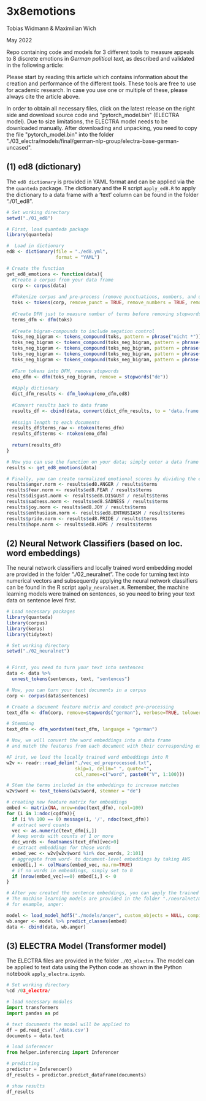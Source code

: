3x8emotions
================
Tobias Widmann & Maximilian Wich

May 2022

Repo containing code and models for 3 different tools to measure appeals
to 8 discrete emotions in *German political text*, as described and
validated in the following article:

Please start by reading this article which contains information about
the creation and performance of the different tools. These tools are
free to use for academic research. In case you use one or multiple of
these, please always cite the article above.

In order to obtain all necessary files, click on the latest release on the right side
and download source code and "pytorch_model.bin" (ELECTRA model). Due to size limitations, the ELECTRA model needs 
to be downloaded manually. After downloading and unpacking, you need to copy the file "pytorch_model.bin" into the folder "./03_electra/models/final/german-nlp-group/electra-base-german-uncased". 

## (1) ed8 (dictionary)

The `ed8 dictionary` is provided in YAML format and can be applied via
the the `quanteda` package. The dictionary and the R script `apply_ed8.R` to apply the
dictionary to a data frame with a ‘text’ column can be found in the
folder “./01_ed8”.

``` r
# Set working directory
setwd("./01_ed8")

# First, load quanteda package
library(quanteda)

#  Load in dictionary
ed8 <- dictionary(file = "./ed8.yml",
                  format = "YAML")

# Create the function
get_ed8_emotions <- function(data){
  #Create a corpus from your data frame
  corp <- corpus(data)
  
  #Tokenize corpus and pre-process (remove punctuations, numbers, and urls)
  toks <- tokens(corp, remove_punct = TRUE, remove_numbers = TRUE, remove_url = TRUE)
  
  #Create DFM just to measure number of terms before removing stopwords
  terms_dfm <- dfm(toks)
  
  #Create bigram-compounds to include negation control
  toks_neg_bigram <- tokens_compound(toks, pattern = phrase("nicht *"))
  toks_neg_bigram <- tokens_compound(toks_neg_bigram, pattern = phrase("nichts *"))
  toks_neg_bigram <- tokens_compound(toks_neg_bigram, pattern = phrase("kein *"))
  toks_neg_bigram <- tokens_compound(toks_neg_bigram, pattern = phrase("keine *"))
  toks_neg_bigram <- tokens_compound(toks_neg_bigram, pattern = phrase("keinen *"))
  
  #Turn tokens into DFM, remove stopwords
  emo_dfm <- dfm(toks_neg_bigram, remove = stopwords("de"))
  
  #Apply dictionary
  dict_dfm_results <- dfm_lookup(emo_dfm,ed8)
  
  #Convert results back to data frame
  results_df <- cbind(data, convert(dict_dfm_results, to = 'data.frame'))
  
  #Assign length to each documents
  results_df$terms_raw <- ntoken(terms_dfm)
  results_df$terms <- ntoken(emo_dfm)
  
  return(results_df)
}

# Now you can use the function on your data; simply enter a data frame with a column called "text" including the text data
results <- get_ed8_emotions(data)

# Finally, you can create normalized emotional scores by dividing the ed8-scores by document length
results$anger.norm <- results$ed8.ANGER / results$terms
results$fear.norm <- results$ed8.FEAR / results$terms
results$disgust.norm <- results$ed8.DISGUST / results$terms
results$sadness.norm <- results$ed8.SADNESS / results$terms
results$joy.norm <- results$ed8.JOY / results$terms
results$enthusiasm.norm <- results$ed8.ENTHUSIASM / results$terms
results$pride.norm <- results$ed8.PRIDE / results$terms
results$hope.norm <- results$ed8.HOPE / results$terms
```

## (2) Neural Network Classifiers (based on loc. word embeddings)

The neural network classifiers and locally trained word embedding model
are provided in the folder “./02_neuralnet”. The code for turning text into
numerical vectors and subsequently applying the neural network
classifiers can be found in the R script `apply_neuralnet.R`. Remember, the machine learning models were trained on sentences, so you need to bring your text data on sentence level first.

``` r
# Load necessary packages
library(quanteda)
library(corpus)
library(keras)
library(tidytext)

# Set working directory
setwd("./02_neuralnet")


# First, you need to turn your text into sentences
data <- data %>% 
  unnest_tokens(sentences, text, "sentences")

# Now, you can turn your text documents in a corpus
corp <- corpus(data$sentences)

# Create a document feature matrix and conduct pre-processing
text_dfm <- dfm(corp, remove=stopwords("german"), verbose=TRUE, tolower = TRUE)

# Stemming
text_dfm <- dfm_wordstem(text_dfm, language = "german")

# Now, we will convert the word embeddings into a data frame 
# and match the features from each document with their corresponding embeddings

#F irst, we load the locally trained word embeddings into R
w2v <- readr::read_delim("./vec_ed_preprocessed.txt", 
                         skip=1, delim=" ", quote="",
                         col_names=c("word", paste0("V", 1:100)))

# Stem the terms included in the embeddings to increase matches
w2v$word <- text_tokens(w2v$word, stemmer = "de")

# creating new feature matrix for embeddings
embed <- matrix(NA, nrow=ndoc(text_dfm), ncol=100)
for (i in 1:ndoc(cgdfm)){
  if (i %% 100 == 0) message(i, '/', ndoc(text_dfm))
  # extract word counts
  vec <- as.numeric(text_dfm[i,])
  # keep words with counts of 1 or more
  doc_words <- featnames(text_dfm)[vec>0]
  # extract embeddings for those words
  embed_vec <- w2v[w2v$word %in% doc_words, 2:101]
  # aggregate from word- to document-level embeddings by taking AVG
  embed[i,] <- colMeans(embed_vec, na.rm=TRUE)
  # if no words in embeddings, simply set to 0
  if (nrow(embed_vec)==0) embed[i,] <- 0
}

# After you created the sentence embeddings, you can apply the trained machine learning models for each emotion
# The machine learning models are provided in the folder "./neuralnet/models"
# for example, anger:

model <- load_model_hdf5("./models/anger", custom_objects = NULL, compile = TRUE)
wb.anger <- model %>% predict_classes(embed)
data <- cbind(data, wb.anger)
```

## (3) ELECTRA Model (Transformer model)

The ELECTRA files are provided in the folder `./03_electra`. The model can
be applied to text data using the Python code as shown in the Python notebook
`apply_electra.ipynb`.

``` python
# Set working directory
%cd /03_electra/
```

``` python
# load necessary modules
import transformers
import pandas as pd
```

``` python
# text documents the model will be applied to
df = pd.read_csv('./data.csv')
documents = data.text
```

``` python
# load inferencer
from helper.inferencing import Inferencer
```

``` python
# predicting
predictor = Inferencer()
df_results = predictor.predict_dataframe(documents)
```

``` python
# show results
df_results
```
